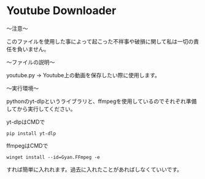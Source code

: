 # Youtube Downloader
～注意～

このファイルを使用した事によって起こった不祥事や破損に関して私は一切の責任を負いません。

～ファイルの説明～

youtube.py → Youtube上の動画を保存したい際に使用します。



～実行環境～

pythonのyt-dlpというライブラリと、ffmpegを使用しているのでそれぞれ準備してから実行してください。

yt-dlpはCMDで
```
pip install yt-dlp
```

ffmpegはCMDで
```
winget install --id=Gyan.FFmpeg -e
```

すれば簡単に入れれます。過去に入れたことがあればしなくていいです。
